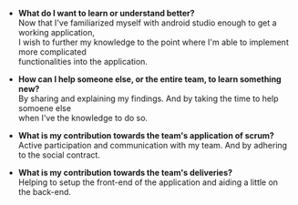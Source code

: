 - **What do I want to learn or understand better?**  
Now that I've familiarized myself with android studio enough to get a working application,  
I wish to further my knowledge to the point where I'm able to implement more complicated  
functionalities into the application.


- **How can I help someone else, or the entire team, to learn something new?**  
By sharing and explaining my findings. And by taking the time to help somoene else  
when I've the knowledge to do so.


- **What is my contribution towards the team's application of scrum?**  
Active participation and communication with my team. And by adhering to the social contract.


- **What is my contribution towards the team's deliveries?**  
Helping to setup the front-end of the application and aiding a little on the back-end.
